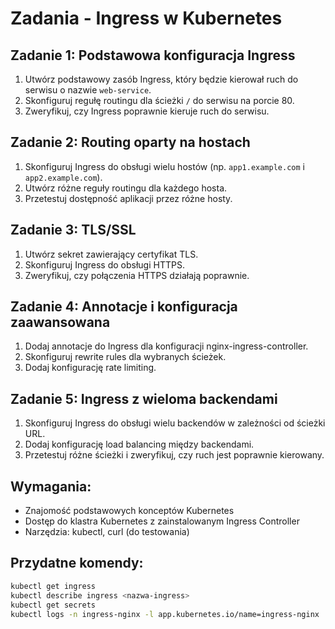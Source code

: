 # Zadania - Ingress w Kubernetes

## Zadanie 1: Podstawowa konfiguracja Ingress
1. Utwórz podstawowy zasób Ingress, który będzie kierował ruch do serwisu o nazwie `web-service`.
2. Skonfiguruj regułę routingu dla ścieżki `/` do serwisu na porcie 80.
3. Zweryfikuj, czy Ingress poprawnie kieruje ruch do serwisu.

## Zadanie 2: Routing oparty na hostach
1. Skonfiguruj Ingress do obsługi wielu hostów (np. `app1.example.com` i `app2.example.com`).
2. Utwórz różne reguły routingu dla każdego hosta.
3. Przetestuj dostępność aplikacji przez różne hosty.

## Zadanie 3: TLS/SSL
1. Utwórz sekret zawierający certyfikat TLS.
2. Skonfiguruj Ingress do obsługi HTTPS.
3. Zweryfikuj, czy połączenia HTTPS działają poprawnie.

## Zadanie 4: Annotacje i konfiguracja zaawansowana
1. Dodaj annotacje do Ingress dla konfiguracji nginx-ingress-controller.
2. Skonfiguruj rewrite rules dla wybranych ścieżek.
3. Dodaj konfigurację rate limiting.

## Zadanie 5: Ingress z wieloma backendami
1. Skonfiguruj Ingress do obsługi wielu backendów w zależności od ścieżki URL.
2. Dodaj konfigurację load balancing między backendami.
3. Przetestuj różne ścieżki i zweryfikuj, czy ruch jest poprawnie kierowany.

## Wymagania:
- Znajomość podstawowych konceptów Kubernetes
- Dostęp do klastra Kubernetes z zainstalowanym Ingress Controller
- Narzędzia: kubectl, curl (do testowania)

## Przydatne komendy:
```bash
kubectl get ingress
kubectl describe ingress <nazwa-ingress>
kubectl get secrets
kubectl logs -n ingress-nginx -l app.kubernetes.io/name=ingress-nginx
``` 